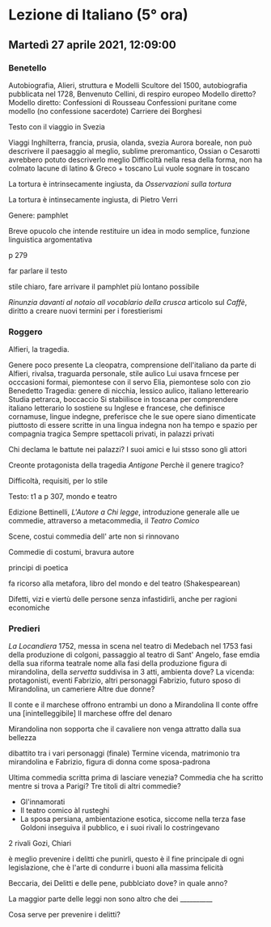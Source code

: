 # Lezione di Italiano (5° ora)
## Martedì 27 aprile 2021, 12:09:00 
### Benetello

 Autobiografia, Alieri, struttura e Modelli
 Scultore del 1500, autobiografia pubblicata nel 1728, Benvenuto Cellini, di respiro europeo
 Modello diretto?
 Modello diretto:
 Confessioni di Rousseau
 Confessioni puritane come modello (no confessione sacerdote)
 Carriere dei Borghesi

Testo con il viaggio in Svezia

Viaggi
Inghilterra, francia, prusia, olanda, svezia
Aurora boreale, non può descrivere il paesaggio al meglio, sublime preromantico, Ossian o Cesarotti avrebbero potuto descriverlo meglio
Difficoltà nella resa della forma, non ha colmato lacune di latino & Greco + toscano
Lui vuole sognare in toscano

La tortura è intrinsecamente ingiusta, da *Osservazioni sulla tortura*

La tortura è intinsecamente ingiusta, di Pietro Verri


Genere: pamphlet

Breve opucolo che intende restituire un idea in modo semplice, funzione linguistica argomentativa

p 279

far parlare il testo 

stile chiaro, fare arrivare il pamphlet più lontano possibile

*Rinunzia davanti al notaio all vocablario della crusca*
articolo sul *Caffè*, diritto a creare nuovi termini per i forestierismi


### Roggero
Alfieri, la tragedia.

Genere poco presente
La cleopatra, comprensione dell'italiano da parte di Alfieri, rivalsa, traguarda personale, stile aulico
Lui usava frncese per occcasioni formai, piemontese con il servo Elia, piemontese solo con zio Benedetto
Tragedia: genere di nicchia, lessico aulico, italiano lettereario
Studia petrarca, boccaccio
Si stabiilisce in toscana per comprendere italiano letterario
lo sostiene su Inglese e francese, che definisce cornamuse, lingue indegne, preferisce che le sue opere siano dimenticate piuttosto di essere scritte in una lingua indegna
non ha tempo e  spazio per compagnia tragica
Sempre spettacoli privati, in palazzi privati

Chi declama le battute nei palazzi?
I suoi amici e lui stsso sono gli attori

Creonte protagonista della tragedia *Antigone*
Perchè il genere tragico?

Difficoltà, requisiti, per lo stile


Testo: t1 a p 307, mondo e teatro


Edizione Bettinelli, *L'Autore a Chi legge*, introduzione generale alle ue commedie, attraverso a metacommedia, il *Teatro Comico*

Scene, costui commedia dell' arte non si rinnovano

Commedie di costumi, bravura autore

principi di poetica

fa ricorso alla metafora, libro del mondo e del teatro (Shakespearean)

Difetti, vizi e viertù delle persone senza infastidirli, anche per ragioni economiche


### Predieri
*La Locandiera*
1752, messa in scena nel teatro di Medebach nel 1753
fasi della produzione di colgoni, passaggio al teatro di Sant' Angelo, fase emdia della sua riforma teatrale
nome alla fasi della produzione
figura di mirandolina, della *servetta*
suddivisa in 3 atti, ambienta dove?
La vicenda: 
protagonisti, eventi 
Fabrizio, altri personaggi
Fabrizio, futuro sposo di Mirandolina, un cameriere
Altre due donne?


Il conte e il marchese offrono entrambi un dono a Mirandolina
Il conte offre una [inintelleggibile]
Il marchese offre del denaro

Mirandolina non sopporta che il cavaliere non venga attratto dalla sua bellezza

dibattito tra i vari personaggi (finale) 
Termine vicenda, matrimonio tra mirandolina e Fabrizio, figura di donna come sposa-padrona

Ultima commedia scritta prima di lasciare venezia?
Commedia che ha scritto mentre si trova a Parigi?
Tre titoli di altri commedie?
* Gl'innamorati
* Il teatro comico àI rusteghi
* La sposa persiana, ambientazione esotica, siccome nella terza fase Goldoni inseguiva il pubblico, e i suoi rivali lo costringevano

2 rivali Gozi, Chiari 

è meglio prevenire i delitti che punirli, questo è il fine principale di ogni legislazione, che è l'arte di condurre i buoni alla massima felicità

Beccaria, dei Delitti e delle pene, pubblciato dove? in quale anno?

La maggior parte delle leggi non sono altro che dei __________ 

Cosa serve per prevenire i delitti?
